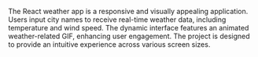 


The React weather app is a responsive and visually appealing application. Users input city names to receive real-time weather data, including temperature and wind speed. The dynamic interface features an animated weather-related GIF, enhancing user engagement. The project is designed to provide an intuitive experience across various screen sizes.
